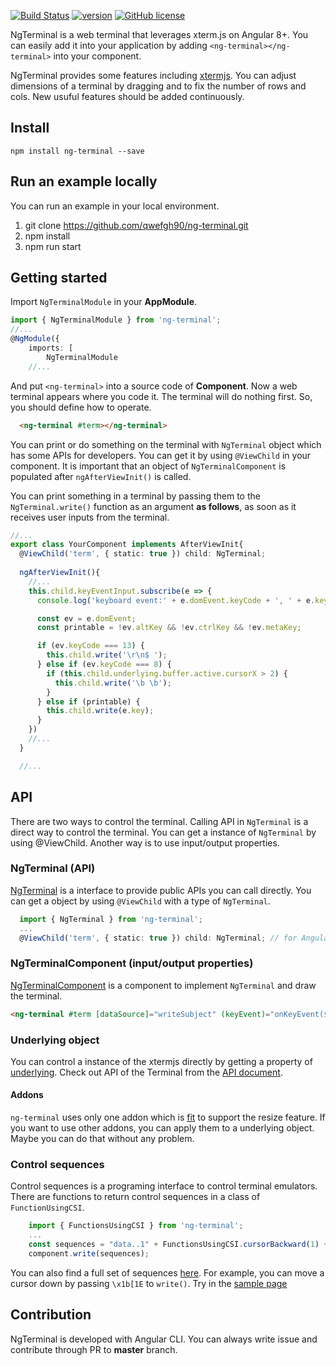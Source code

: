 [![Build Status](https://app.travis-ci.com/qwefgh90/ng-terminal.svg?branch=master)](https://app.travis-ci.com/qwefgh90/ng-terminal) [![version](https://badge.fury.io/js/ng-terminal.svg)](https://www.npmjs.com/package/ng-terminal) [![GitHub license](https://img.shields.io/badge/license-MIT-blue.svg)]()

NgTerminal is a web terminal that leverages xterm.js on Angular 8+. You can easily add it into your application by adding `<ng-terminal></ng-terminal>` into your component.

NgTerminal provides some features including [xtermjs](https://xtermjs.org/). You can adjust dimensions of a terminal by dragging and to fix the number of rows and cols. New usuful features should be added continuously.

## Install

```
npm install ng-terminal --save
```

## Run an example locally

You can run an example in your local environment.

1) git clone https://github.com/qwefgh90/ng-terminal.git
2) npm install
4) npm run start

## Getting started

Import `NgTerminalModule` in your **AppModule**.

```typescript
import { NgTerminalModule } from 'ng-terminal';
//...
@NgModule({
    imports: [
        NgTerminalModule
    //...
```

And put `<ng-terminal>` into a source code of **Component**.
Now a web terminal appears where you code it. 
The terminal will do nothing first. So, you should define how to operate.

```html
  <ng-terminal #term></ng-terminal>
```

You can print or do something on the terminal with `NgTerminal` object which has some APIs for developers.
You can get it by using `@ViewChild` in your component. It is important that an object of `NgTerminalComponent` is populated after `ngAfterViewInit()` is called.

You can print something in a terminal by passing them to the `NgTerminal.write()`  function as an argument **as follows**, as soon as it receives user inputs from the terminal.

```typescript
//...
export class YourComponent implements AfterViewInit{
  @ViewChild('term', { static: true }) child: NgTerminal;
  
  ngAfterViewInit(){
    //...
    this.child.keyEventInput.subscribe(e => {
      console.log('keyboard event:' + e.domEvent.keyCode + ', ' + e.key);

      const ev = e.domEvent;
      const printable = !ev.altKey && !ev.ctrlKey && !ev.metaKey;

      if (ev.keyCode === 13) {
        this.child.write('\r\n$ ');
      } else if (ev.keyCode === 8) {
        if (this.child.underlying.buffer.active.cursorX > 2) {
          this.child.write('\b \b');
        }
      } else if (printable) {
        this.child.write(e.key);
      }
    })
    //...
  }

  //...
```

## API

There are two ways to control the terminal. Calling API in `NgTerminal` is a direct way to control the terminal. You can get a instance of `NgTerminal` by using @ViewChild. Another way is to use input/output properties.

### NgTerminal (API)

[NgTerminal](https://github.com/qwefgh90/ng-terminal/blob/master/projects/ng-terminal/src/lib/ng-terminal.ts) is a interface to provide public APIs you can call directly. You can get a object by using `@ViewChild` with a type of `NgTerminal`.

```typescript 
  import { NgTerminal } from 'ng-terminal';
  ...
  @ViewChild('term', { static: true }) child: NgTerminal; // for Angular 8
```

### NgTerminalComponent (input/output properties)

[NgTerminalComponent](https://github.com/qwefgh90/ng-terminal/blob/master/projects/ng-terminal/src/lib/ng-terminal.component.ts) is a component to implement `NgTerminal` and draw the terminal.

```html
<ng-terminal #term [dataSource]="writeSubject" (keyEvent)="onKeyEvent($event)" [displayOption]="displayOptionBounded"></ng-terminal>
```

### Underlying object

You can control a instance of the xtermjs directly by getting a property of [underlying](https://github.com/qwefgh90/ng-terminal/blob/master/projects/ng-terminal/src/lib/ng-terminal.ts#L27). Check out API of the Terminal from the [API document](https://xtermjs.org/docs/). 

#### Addons

`ng-terminal` uses only one addon which is [fit](https://github.com/xtermjs/xterm.js/tree/master/addons/xterm-addon-fit) to support the resize feature. If you want to use other addons, you can apply them to a underlying object. Maybe you can do that without any problem.

### Control sequences

Control sequences is a programing interface to control terminal emulators. There are functions to return control sequences in a class of `FunctionUsingCSI`.

```typescript
    import { FunctionsUsingCSI } from 'ng-terminal';
    ...
    const sequences = "data..1" + FunctionsUsingCSI.cursorBackward(1) + '2';
    component.write(sequences);
```

You can also find a full set of sequences [here](https://invisible-island.net/xterm/ctlseqs/ctlseqs.html#h2-Controls-beginning-with-ESC). For example, you can move a cursor down by passing `\x1b[1E` to `write()`. Try in the [sample page](https://qwefgh90.github.io/ng-terminal/)

## Contribution

NgTerminal is developed with Angular CLI. You can always write issue and contribute through PR to **master** branch.
